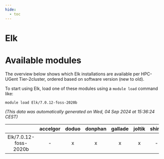 ```yaml
---
hide:
  - toc
---
```


Elk
===

# Available modules


The overview below shows which Elk installations are available per HPC-UGent Tier-2cluster, ordered based on software version (new to old).

To start using Elk, load one of these modules using a `module load` command like:

```shell
module load Elk/7.0.12-foss-2020b
```

*(This data was automatically generated on Wed, 04 Sep 2024 at 15:36:24 CEST)*  

| |accelgor|doduo|donphan|gallade|joltik|shinx|skitty|
| :---: | :---: | :---: | :---: | :---: | :---: | :---: | :---: |
|Elk/7.0.12-foss-2020b|-|x|x|x|x|-|x|
